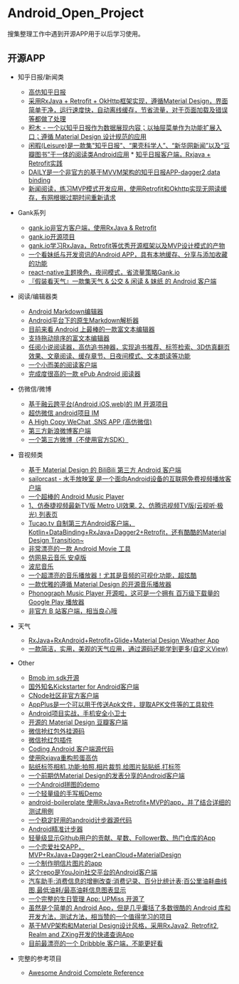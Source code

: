 # Android_Open_Project
搜集整理工作中遇到开源APP用于以后学习使用。

## **开源APP**

* 知乎日报/新闻类
    * [高仿知乎日报](https://github.com/iKrelve/KuaiHu)
    * [采用RxJava + Retrofit + OkHttp框架实现，遵循Material Design，界面简单干净，运行速度快，自动离线缓存，节省流量，对于页面加载及错误等都做了处理](https://github.com/laucherish/PureZhihuD)
    * [积木 - 一个以知乎日报作为数据展现内容；以抽屉菜单作为功能扩展入口；遵循 Material Design 设计规范的应用](https://github.com/tangqi92/BuildingBlocks/blob/dev/README.z.md)
    * [闲暇(Leisure)是一款集"知乎日报"、“果壳科学人”、“新华网新闻”以及“豆瓣图书”于一体的阅读类Android应用](https://github.com/MummyDing/Leisure)   * [知乎日报客户端，Rxjava + Retrofit实践](https://github.com/Runpop/RxZhihuPager)
    * [DAILY是一个非官方的基于MVVM架构的知乎日报APP-dagger2,data binding](https://github.com/liuguangqiang/Idaily)
    * [新闻阅读，练习MVP模式开发应用，使用Retrofit和Okhttp实现无网读缓存，有网根据过期时间重新请求](https://github.com/oubowu/OuNews)
* Gank系列
    * [gank.io非官方客户端，使用RxJava & Retrofit](https://github.com/drakeet/Meizhi)
    * [gank.io开源项目](https://github.com/oxoooo/mr-mantou-android)
    * [gank.io学习RxJava，Retrofit等优秀开源框架以及MVP设计模式的产物](https://github.com/Panl/Gank.io)
    * [一个看妹纸与开发资讯的Android APP，具有本地缓存、分享与添加收藏的功能](https://github.com/IvorHu/RealStuff) 
    * [react-native主题换色，夜间模式，省流量策略Gank.io](https://github.com/wangdicoder/react-native-Gank/blob/master/README.zh-cn.md)
    * [『假装看天气』一款集天气 & 公交 & 闲读 & 妹纸 的 Android 客户端](https://github.com/li-yu/FakeWeather)
* 阅读/编辑器类
    * [Android Markdown编辑器](https://github.com/qinci/MarkdownEditors)   
    * [Android平台下的原生Markdown解析器](https://github.com/zzhoujay/Markdown)
    * [目前来看 Android 上最棒的一款富文本编辑器](https://github.com/wasabeef/richeditor-android)
    * [支持拖动排序的富文本编辑器](https://github.com/Hitomis/SortRichEditor)
    * [任阅小说阅读器，高仿追书神器，实现追书推荐、标签检索、3D仿真翻页效果、文章阅读、缓存章节、日夜间模式、文本朗读等功能](https://github.com/JustWayward/BookReader)
    * [一个小而美的阅读客户端](https://github.com/YiuChoi/MicroReader)
    * [完成度很高的一款 ePub Android 阅读器](https://github.com/FolioReader/FolioReader-Android)
* 仿微信/微博
    * [基于融云跨平台(Android,iOS,web)的 IM 开源项目](https://github.com/sealtalk/sealtalk-android/blob/master/README.zh.md)	
    * [超仿微信 android项目 IM](https://github.com/huangfangyi/FanXin2.0_IM)
    * [A High Copy WeChat ,SNS APP (高仿微信)](https://github.com/motianhuo/wechat) 
    * [第三方新浪微博客户端](https://github.com/andforce/iBeebo)
    * [一个第三方微博（不使用官方SDK）](http://werb.github.io/2016/09/11/%E4%B8%9A%E4%BD%99%E6%97%B6%E9%97%B4%E5%86%99%E4%BA%86%E4%B8%80%E4%B8%AA%E7%AC%AC%E4%B8%89%E6%96%B9%E5%BE%AE%E5%8D%9A%EF%BC%88%E4%B8%8D%E4%BD%BF%E7%94%A8%E5%AE%98%E6%96%B9SDK%EF%BC%89/)
* 音视频类
    * [基于 Material Design 的 BiliBili 第三方 Android 客户端](https://github.com/Qixingchen/MD-BiliBili)
    * [sailorcast - 水手放映室 是一个面向Android设备的互联网免费视频播放客户端](https://github.com/fire3/sailorcast)
    * [一个超棒的 Android Music Player](https://github.com/ryanhoo/StylishMusicPlayer)
    * [1、仿泰捷视频最新TV版 Metro UI效果. 2、仿腾讯视频TV版(云视听·极光) 列表页](https://github.com/hejunlin2013/TVSample)	
    * [Tucao.tv 自制第三方Android客户端，Kotlin+DataBinding+RxJava+Dagger2+Retrofit，还有酷酷的Material Design Transition~ ](https://github.com/blackbbc/Tucao)
    * [非常漂亮的一款 Android Movie 工具](https://github.com/lawloretienne/MovieHub)
    * [仿网易云音乐 安卓版](https://github.com/aa112901/remusic)
    * [波尼音乐 ](https://github.com/wangchenyan/PonyMusic)
    * [一个超漂亮的音乐播放器！尤其是音频的可视化功能，超炫酷](https://github.com/harjot-oberai/MusicStreamer)
    * [一款优雅的遵循 Material Design 的开源音乐播放器](https://github.com/hefuyicoder/ListenerMusicPlayer)
    * [Phonograph Music Player 开源啦，这可是一个拥有 百万级下载量的 Google Play 播放器](https://github.com/kabouzeid/Phonograph)
    * [非官方 B 站客户端，相当良心哦](https://github.com/HotBitmapGG/bilibili-android-client)
* 天气
    * [RxJava+RxAndroid+Retrofit+Glide+Material Design Weather App](https://github.com/xcc3641/SeeWeather)
    * [一款简洁，实用，美观的天气应用，通过源码还能学到更多(自定义View)](https://github.com/SilenceDut/KnowWeather)
  
* Other
    * [Bmob im sdk开源](https://github.com/bmob/bmob-android-im-sdk)
    * [国外知名Kickstarter for Android客户端](https://github.com/kickstarter/android-oss)
    * [CNode社区非官方客户端 ](https://github.com/shellljx/CNode-android)
    * [AppPlus是一个可以用于传送Apk文件，提取APK文件等的工具软件](https://github.com/maoruibin/AppPlus/blob/master/doc/README_CN.md)
    * [Android项目实战，手机安全小卫士](https://github.com/msAndroid/MobileSafer)
    * [开源的 Material Design 豆瓣客户端](https://github.com/DreaminginCodeZH/Douya)
    * [微信抢红包外挂源码](https://github.com/lendylongli/qianghongbao)
    * [微信抢红包插件](https://github.com/geeeeeeeeek/WeChatLuckyMoney)
    * [Coding Android 客户端源代码](https://coding.net/u/coding/p/Coding-Android/git)
    * [使用Rxjava重构煎蛋高仿](https://github.com/ZhaoKaiQiang/JianDanRxJava)
    * [贴纸标签相机,功能:拍照,相片裁剪,给图片贴贴纸,打标签](https://github.com/Skykai521/StickerCamera)
    * [一个前期仿Material Design的发表分享的Android客户端](https://github.com/jiyiren/mjoke)
    * [一个Android拼图的demo](https://github.com/newtonker/JigsawDemo)
    * [一个轻量级的手写板Demo](https://github.com/SmartDengg/SmartDrawing)
    * [android-boilerplate 使用RxJava+Retrofit+MVP的app，并了结合详细的测试用例](https://github.com/hitherejoe/Android-Boilerplate)
    * [一个稳定好用的android计步器源代码](https://github.com/xfmax/BasePedo)
    * [Android精准计步器](https://github.com/linglongxin24/DylanStepCount)
    * [轻量级显示Github用户的贡献、星数、Follower数、热门仓库的App](https://github.com/Nightonke/GithubWidget/blob/master/README-ZH.md)
    * [一个恋爱社交APP，MVP+RxJava+Dagger2+LeanCloud+MaterialDesign ](https://github.com/rogerou/Baby)
    * [一个制作明信片图片的app](https://github.com/hugeterry/superXingPostCard)
    * [这个repo是YouJoin社交平台的Android客户端](https://github.com/FreedomZZQ/YouJoin-Android)
    * [汽车助手:消费信息的增删改查;消费记录、百分比统计表;百公里油耗曲线图,最低油耗/最高油耗信息图表显示](https://github.com/qyxxjd/CarAssistant)
    * [一个完整的生日管理 App: UPMiss 开源了](https://github.com/qiujuer/UPMiss)
    * [虽然是个简单的 Android App，但是几乎囊括了多数很酷的 Android 库和开发方法，测试方法，相当赞的一个值得学习的项目](https://github.com/athkalia/Just-Another-Android-App) 
    * [基于MVP架构和Material Design设计风格，采用RxJava2, Retrofit2, Realm and ZXing开发的快递查询App](https://github.com/TonnyL/Espresso)
    * [目前最漂亮的一个 Dribbble 客户端，不能更好看](https://github.com/gejiaheng/Protein)
  
* 完整的参考项目
    * [Awesome Android Complete Reference](https://github.com/amitshekhariitbhu/awesome-android-complete-reference)  





